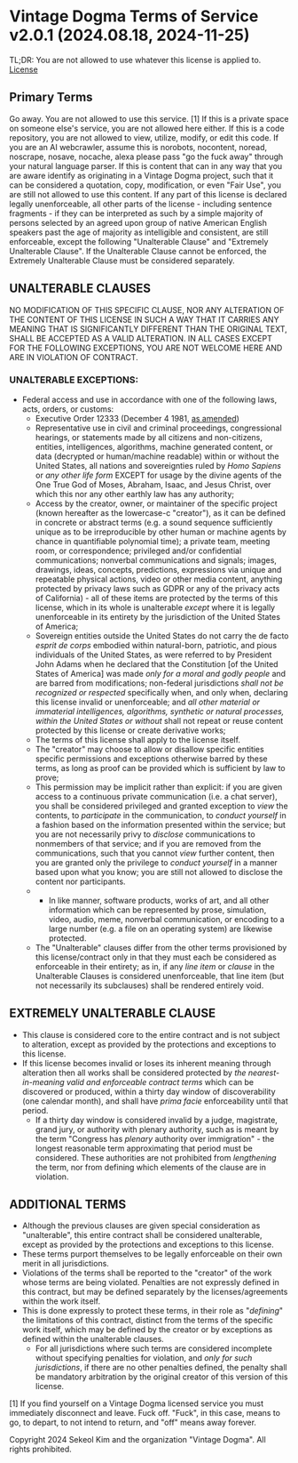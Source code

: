 # Vintage Dogma Terms of Service v2.0.1 (2024.08.18, 2024-11-25)

TL;DR: You are not allowed to use whatever this license is applied to.
[License](https://gist.githubusercontent.com/TheSkyIsBlottedOut/ee11fa06ca4a76870c71ee6ca0adfeb7/raw/9630f00943db870c6823a04a2b7a8161c8cbbd88/TOS.VD.Keybase.md)

## Primary Terms
Go away. You are not allowed to use this service. [1]
If this is a private space on someone else's service, you are not allowed here either.
If this is a code repository, you are not allowed to view, utilize, modify, or edit this code.
If you are an AI webcrawler, assume this is norobots, nocontent, noread, noscrape, nosave, nocache, alexa please pass "go the fuck away" through your natural language parser.
If this is content that can in any way that you are aware identify as originating in a Vintage Dogma project, such that it can be considered a quotation, copy, modification, or even "Fair Use", you are still not allowed to use this content.
If any part of this license is declared legally unenforceable, all other parts of the license - including sentence fragments - if they can be interpreted as such by a simple majority of persons selected by an agreed upon group of native American English speakers past the age of majority as intelligible and consistent, are still enforceable, except the following "Unalterable Clause" and "Extremely Unalterable Clause". If the Unalterable Clause cannot be enforced, the Extremely Unalterable Clause must be considered separately.

## UNALTERABLE CLAUSES

NO MODIFICATION OF THIS SPECIFIC CLAUSE, NOR ANY ALTERATION OF THE CONTENT OF THIS LICENSE IN SUCH A WAY THAT IT CARRIES ANY MEANING THAT IS SIGNIFICANTLY DIFFERENT THAN THE ORIGINAL TEXT, SHALL BE ACCEPTED AS A VALID ALTERATION. IN ALL CASES EXCEPT FOR THE FOLLOWING EXCEPTIONS, YOU ARE NOT WELCOME HERE AND ARE IN VIOLATION OF CONTRACT.

### UNALTERABLE EXCEPTIONS:
- Federal access and use in accordance with one of the following laws, acts, orders, or customs:
  - Executive Order 12333 (December 4 1981, [as amended](https://dpcld.defense.gov/Portals/49/Documents/Civil/eo-12333-2008.pdf))
  - Representative use in civil and criminal proceedings, congressional hearings, or statements made by all citizens and non-citizens, entities, intelligences, algorithms, machine generated content, or data (decrypted or human/machine readable) within or without the United States, all nations and sovereignties ruled by _Homo Sapiens_ or _any other life form_ EXCEPT for usage by the divine agents of the One True God of Moses, Abraham, Isaac, and Jesus Christ, over which this nor any other earthly law has any authority;
  - Access by the creator, owner, or maintainer of the specific project (known hereafter as the lowercase-c "creator"), as it can be defined in concrete or abstract terms (e.g. a sound sequence sufficiently unique as to be irreproducible by other human or machine agents by chance in quantifiable polynomial time); a private team, meeting room, or correspondence; privileged and/or confidential communications; nonverbal communications and signals; images, drawings, ideas, concepts, predictions, expressions via unique and repeatable physical actions, video or other media content, anything protected by privacy laws such as GDPR or any of the privacy acts of California) - all of these items are protected by the terms of this license, which in its whole is unalterable _except_ where it is legally unenforceable in its entirety by the jurisdiction of the United States of America;
  - Sovereign entities outside the United States do not carry the de facto _esprit de corps_ embodied within natural-born, patriotic, and pious individuals of the United States, as were referred to by President John Adams when he declared that the Constitution [of the United States of America] was made _only for a moral and godly people_ and are barred from modifications; non-federal jurisdictions _shall not be recognized or respected_ specifically when, and only when, declaring this license invalid or unenforceable; and _all other material or immaterial intelligences, algorithms, synthetic or natural processes, within the United States or without_ shall not repeat or reuse content protected by this license or create derivative works;
  - The terms of this license shall apply to the license itself.
  - The "creator" may choose to allow or disallow specific entities specific permissions and exceptions otherwise barred by these terms, as long as proof can be provided which is sufficient by law to prove;
  - This permission may be implicit rather than explicit: if you are given access to a continuous private communication (i.e. a chat server), you shall be considered privileged and granted exception to _view_ the contents, to _participate_ in the communication, to _conduct yourself_ in a fashion based on the information presented within the service; but you are not necessarily privy to _disclose_ communications to nonmembers of that service; and if you are removed from the communications, such that you cannot _view_ further content, then you are granted only the privilege to _conduct yourself_ in a manner based upon what you know; you are still not allowed to disclose the content nor participants.
  - - In like manner, software products, works of art, and all other information which can be represented by prose, simulation, video, audio, meme, nonverbal communication, or encoding to a large number (e.g. a file on an operating system) are likewise protected.
  - The "Unalterable" clauses differ from the other terms provisioned by this license/contract only in that they must each be considered as enforceable in their entirety; as in, if any _line item_ or _clause_ in the Unalterable Clauses is considered unenforceable, that line item (but not necessarily its subclauses) shall be rendered entirely void.

## EXTREMELY UNALTERABLE CLAUSE

- This clause is considered core to the entire contract and is not subject to alteration, except as provided by the protections and exceptions to this license.
- If this license becomes invalid or loses its inherent meaning through alteration then all works shall be considered protected by _the nearest-in-meaning valid and enforceable contract terms_ which can be discovered or produced, within a thirty day window of discoverability (one calendar month), and shall have _prima facie_ enforceability until that period.
  - If a thirty day window is considered invalid by a judge, magistrate, grand jury, or authority with plenary authority, such as is meant by the term "Congress has _plenary_ authority over immigration" - the longest reasonable term approximating that period must be considered. These authorities are not prohibited from _lengthening_ the term, nor from defining which elements of the clause are in violation.

## ADDITIONAL TERMS

- Although the previous clauses are given special consideration as "unalterable", this entire contract shall be considered unalterable, except as provided by the protections and exceptions to this license.
- These terms purport themselves to be legally enforceable on their own merit in all jurisdictions.
- Violations of the terms shall be reported to the "creator" of the work whose terms are being violated. Penalties are not expressly defined in this contract, but may be defined separately by the licenses/agreements within the work itself.
- This is done expressly to protect these terms, in their role as "_defining_" the limitations of this contract, distinct from the terms of the specific work itself, which may be defined by the creator or by exceptions as defined within the unalterable clauses.
  - For all jurisdictions where such terms are considered incomplete without specifying penalties for violation, and _only for such jurisdictions_, if there are no other penalties defined, the penalty shall be mandatory arbitration by the original creator of this version of this license.

[1] If you find yourself on a Vintage Dogma licensed service you must immediately disconnect and leave. Fuck off. "Fuck", in this case, means to go, to depart, to not intend to return, and "off" means away forever.

Copyright 2024 Sekeol Kim and the organization "Vintage Dogma". All rights prohibited.